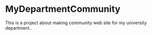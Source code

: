 # MyDepartmentCommunity
This is a project about making community web site for my university department..